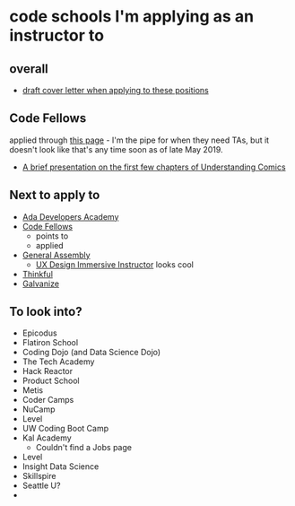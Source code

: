 # code schools I'm applying as an instructor to

## overall

- [draft cover letter when applying to these positions][tcl]

[tcl]: 50cf2c0e-a916-4ed9-9299-1181e02678bb.md

## Code Fellows

applied through [this page](https://codefellows.bamboohr.com/jobs/) - I'm the pipe for when they need TAs, but it doesn't look like that's any time soon as of late May 2019.

- [A brief presentation on the first few chapters of Understanding Comics][presentation]

[presentation]: 79388a93-7358-442a-a9ab-bb00c81f6ce1.md

## Next to apply to

- [Ada Developers Academy](https://www.adadevelopersacademy.org/careers)
- [Code Fellows](https://www.codefellows.org/jobs-at-code-fellows/)
  - points to
  - applied
- [General Assembly](https://generalassemb.ly/careers#openings)
  - [UX Design Immersive Instructor](https://boards.greenhouse.io/generalassembly/jobs/26407) looks cool
- [Thinkful](https://www.thinkful.com/about/#careers)
- [Galvanize](https://www.galvanize.com/careers)

## To look into?

- Epicodus
- Flatiron School
- Coding Dojo (and Data Science Dojo)
- The Tech Academy
- Hack Reactor
- Product School
- Metis
- Coder Camps
- NuCamp
- Level
- UW Coding Boot Camp
- Kal Academy
  - Couldn't find a Jobs page
- Level
- Insight Data Science
- Skillspire
- Seattle U?
-
